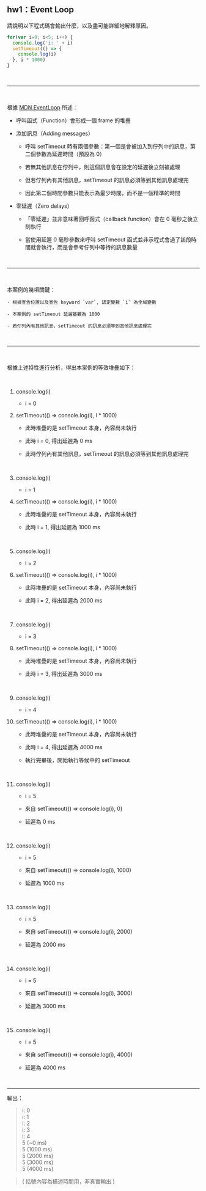 ## hw1：Event Loop

請說明以下程式碼會輸出什麼，以及盡可能詳細地解釋原因。

``` js
for(var i=0; i<5; i++) {
  console.log('i: ' + i)
  setTimeout(() => {
    console.log(i)
  }, i * 1000)
}
```

<br>

--- 

<br>

根據 [MDN EventLoop](https://developer.mozilla.org/zh-TW/docs/Web/JavaScript/EventLoop) 所述：

- 呼叫函式（Function）會形成一個 frame 的堆疊

- 添加訊息（Adding messages）

    - 呼叫 setTimeout 時有兩個參數：第一個是會被加入到佇列中的訊息，第二個參數為延遲時間（預設為 0）
        
    - 若無其他訊息在佇列中，則這個訊息會在設定的延遲後立刻被處理
    
    - 但若佇列內有其他訊息，setTimeout 的訊息必須等到其他訊息處理完
        
    - 因此第二個時間參數只能表示為最少時間，而不是一個精準的時間

- 零延遲（Zero delays）

    - 「零延遲」並非意味著回呼函式（callback function）會在 0 毫秒之後立刻執行
        
    - 當使用延遲 0 毫秒參數來呼叫 setTimeout 函式並非示程式會過了該段時間就會執行，而是會參考佇列中等待的訊息數量

<br>


---

<br>


本案例的幾項關鍵：

    - 根據宣告位置以及宣告 keyword `var`, 認定變數 `i` 為全域變數

    - 本案例的 setTimeout 延遲基數為 1000
    
    - 若佇列內有其他訊息，setTimeout 的訊息必須等到其他訊息處理完


<br>

---

<br>

根據上述特性進行分析，得出本案例的等效堆疊如下：

<br>

1. console.log(i)
    
    - i = 0

2. setTimeout(() => console.log(i), i * 1000) 

    - 此時堆疊的是 setTimeout 本身，內容尚未執行

    - 此時 i = 0, 得出延遲為 0 ms

    - 此時佇列內有其他訊息，setTimeout 的訊息必須等到其他訊息處理完

<br>

3. console.log(i)
    
    - i = 1

4. setTimeout(() => console.log(i), i * 1000) 

    - 此時堆疊的是 setTimeout 本身，內容尚未執行

    - 此時 i = 1, 得出延遲為 1000 ms

<br>

5. console.log(i)
    
    - i = 2

6. setTimeout(() => console.log(i), i * 1000) 

    - 此時堆疊的是 setTimeout 本身，內容尚未執行

    - 此時 i = 2, 得出延遲為 2000 ms

<br>

7. console.log(i)
    
    - i = 3

8. setTimeout(() => console.log(i), i * 1000) 

    - 此時堆疊的是 setTimeout 本身，內容尚未執行

    - 此時 i = 3, 得出延遲為 3000 ms

<br>

9. console.log(i)
    
    - i = 4

10. setTimeout(() => console.log(i), i * 1000) 

    - 此時堆疊的是 setTimeout 本身，內容尚未執行

    - 此時 i = 4, 得出延遲為 4000 ms

    - 執行完畢後，開始執行等候中的 setTimeout 

<br>

11. console.log(i)
    
    - i = 5

    - 來自 setTimeout(() => console.log(i), 0)

    - 延遲為 0 ms

<br>

12. console.log(i)
    
    - i = 5

    - 來自 setTimeout(() => console.log(i), 1000)

    - 延遲為 1000 ms

<br>

13. console.log(i)
    
    - i = 5

    - 來自 setTimeout(() => console.log(i), 2000)

    - 延遲為 2000 ms

<br>

14. console.log(i)
    
    - i = 5

    - 來自 setTimeout(() => console.log(i), 3000)

    - 延遲為 3000 ms

<br>

15. console.log(i)
    
    - i = 5

    - 來自 setTimeout(() => console.log(i), 4000)

    - 延遲為 4000 ms

<br>

---

輸出：

> i: 0  
i: 1  
i: 2  
i: 3  
i: 4  
5 (~0 ms)  
5 (1000 ms)  
5 (2000 ms)  
5 (3000 ms)  
5 (4000 ms)  

> ( 括號內容為描述時間用，非真實輸出 )
